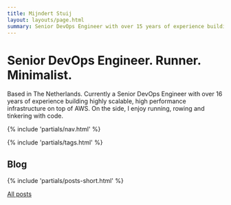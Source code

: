 ```yaml
---
title: Mijndert Stuij
layout: layouts/page.html
summary: Senior DevOps Engineer with over 15 years of experience building highly scalable, high performance infrastructure on top of AWS.
---
```


# Senior DevOps Engineer. Runner. Minimalist.

Based in The Netherlands. Currently a Senior DevOps Engineer with over 16 years of experience building highly scalable, high performance infrastructure on top of AWS. On the side, I enjoy running, rowing and tinkering with code.

{% include 'partials/nav.html' %}

{% include 'partials/tags.html' %}

## Blog

{% include 'partials/posts-short.html' %}

[All posts](/blog)
